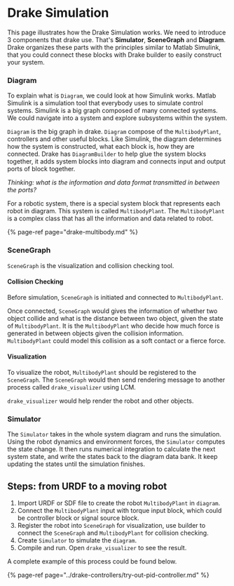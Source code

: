 # Drake Simulation

This page illustrates how the Drake Simulation works. We need to introduce 3 components that drake use. That's **Simulator**, **SceneGraph** and **Diagram**. Drake organizes these parts with the principles similar to Matlab Simulink, that you could connect these blocks with Drake builder to easily construct your system.

### Diagram

To explain what is `Diagram`, we could look at how Simulink works. Matlab Simulink is a simulation tool that everybody uses to simulate control systems. Simulink is a big graph composed of many connected systems. We could navigate into a system and explore subsystems within the system.

`Diagram` is the big graph in drake. `Diagram` compose of the `MultibodyPlant`, controllers and other useful blocks. Like Simulink, the diagram determines how the system is constructed, what each block is, how they are connected. Drake has `DiagramBuilder` to help glue the system blocks together, it adds system blocks into diagram and connects input and output ports of block together.

_Thinking: what is the information and data format transmitted in between the ports?_

For a robotic system, there is a special system block that represents  each robot in diagram. This system is called `MultibodyPlant`. The `MultibodyPlant` is a complex class that has all the information and data related to robot.

{% page-ref page="drake-multibody.md" %}

### SceneGraph

`SceneGraph` is the visualization and collision checking tool. 

#### Collision Checking

Before simulation, `SceneGraph` is initiated and connected to `MultibodyPlant`. 

Once connected, `SceneGraph` would gives the information of whether two object  collide and what is the distance between two object, given the state of `MultibodyPlant`. It is the `MultibodyPlant` who decide how much force is generated in between objects given the collision information. `MultibodyPlant` could model this collision as a soft contact or a fierce force. 

#### Visualization

To visualize the robot, `MultibodyPlant` should be registered to the `SceneGraph`. The `SceneGraph` would then send rendering message to another process called `drake_visualizer` using LCM.

`drake_visualizer` would help render the robot and other objects.

### Simulator

The `Simulator` takes in the whole system diagram and runs the simulation. Using the robot dynamics and environment forces, the `Simulator` computes the state change. It then runs numerical integration to calculate the next system state, and write the states back to the diagram data bank. It keep updating the states until the simulation finishes.

## Steps: from URDF to a moving robot

1. Import URDF or SDF file to create the robot `MultibodyPlant` in `diagram`.
2. Connect the `MultibodyPlant` input with torque input block, which could be controller block or signal source block.
3. Register the robot into `SceneGraph` for visualization, use builder to connect the `SceneGraph` and `MultibodyPlant` for collision checking.
4. Create `Simulator` to simulate the `diagram`.
5. Compile and run. Open `drake_visualizer` to see the result.

A complete example of this process could be found below.

{% page-ref page="../drake-controllers/try-out-pid-controller.md" %}

